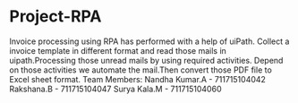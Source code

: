 # Project-RPA
Invoice processing using RPA has performed with a help of uiPath. Collect a  invoice template in different format and read those mails in uipath.Processing those unread mails by using required activities. Depend on those activities we automate the mail.Then convert those PDF file to Excel sheet format.
Team Members:
Nandha Kumar.A - 711715104042
Rakshana.B     - 711715104047
Surya Kala.M   - 711715104060
